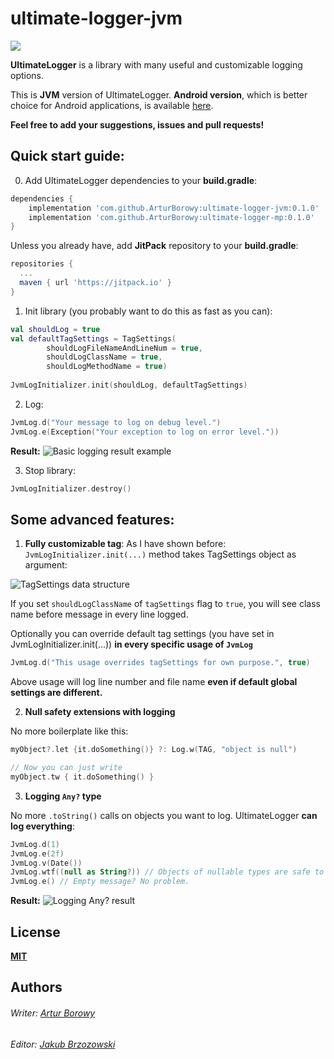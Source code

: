 # ultimate-logger-jvm
[![](https://jitpack.io/v/ArturBorowy/ultimate-logger-jvm.svg)](https://jitpack.io/#ArturBorowy/ultimate-logger-jvm)

**UltimateLogger** is a library with many useful and customizable logging options.

This is **JVM** version of UltimateLogger. **Android version**, which is better choice for Android applications, is available [here](https://github.com/ArturBorowy/ultimate-logger-android).

**Feel free to add your suggestions, issues and pull requests!**

## Quick start guide:

0. Add UltimateLogger dependencies to your **build.gradle**:
```groovy
dependencies {
    implementation 'com.github.ArturBorowy:ultimate-logger-jvm:0.1.0'
    implementation 'com.github.ArturBorowy:ultimate-logger-mp:0.1.0'
}
```

Unless you already have, add **JitPack** repository to your **build.gradle**:

```groovy
repositories {
  ...
  maven { url 'https://jitpack.io' }
}
```

1. Init library (you probably want to do this as fast as you can):

```kotlin
val shouldLog = true
val defaultTagSettings = TagSettings(
        shouldLogFileNameAndLineNum = true,
        shouldLogClassName = true,
        shouldLogMethodName = true)
        
JvmLogInitializer.init(shouldLog, defaultTagSettings)
```

2. Log:
```kotlin
JvmLog.d("Your message to log on debug level.")
JvmLog.e(Exception("Your exception to log on error level."))
```
**Result:**
![Basic logging result example](https://i.imgur.com/XqKzrEb.png)

3. Stop library:
```kotlin
JvmLogInitializer.destroy()
```

## Some advanced features:
1. **Fully customizable tag**:
As I have shown before: `JvmLogInitializer.init(...)` method takes TagSettings object as argument:

![TagSettings data structure](https://i.imgur.com/oARBKaw.png)

If you set `shouldLogClassName` of `tagSettings` flag to `true`, you will see class name before message in every line logged.

Optionally you can override default tag settings (you have set in JvmLogInitializer.init(...)) **in every specific usage of `JvmLog`**

```kotlin
JvmLog.d("This usage overrides tagSettings for own purpose.", true)
```
Above usage will log line number and file name **even if default global settings are different.**

2. **Null safety extensions with logging**

No more boilerplate like this:
```kotlin
myObject?.let {it.doSomething()} ?: Log.w(TAG, "object is null")

// Now you can just write
myObject.tw { it.doSomething() }
```

3. **Logging `Any?` type**

No more `.toString()` calls on objects you want to log. UltimateLogger **can log everything**:

```kotlin
JvmLog.d(1)
JvmLog.e(2f)
JvmLog.v(Date())
JvmLog.wtf((null as String?)) // Objects of nullable types are safe to log!
JvmLog.e() // Empty message? No problem.
```
**Result:**
![Logging Any? result](https://i.imgur.com/NWytUGK.png)

## License

**[MIT](LICENSE)**
  
## Authors
  
###### Writer: [Artur Borowy](https://github.com/ArturBorowy)
###### Editor: [Jakub Brzozowski](https://github.com/KubaB)
